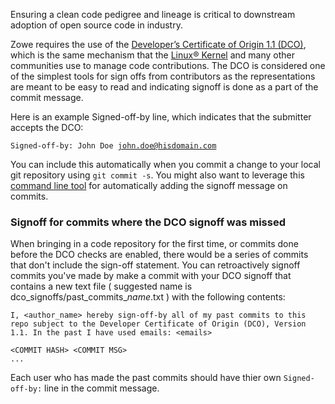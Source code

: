 Ensuring a clean code pedigree and lineage is critical to downstream adoption of open source code in industry.

Zowe requires the use of the [Developer’s Certificate of Origin 1.1 (DCO)](https://developercertificate.org/), which is the same mechanism that the [Linux® Kernel](https://git.kernel.org/pub/scm/linux/kernel/git/torvalds/linux.git/tree/Documentation/process/submitting-patches.rst#n416) and many other communities use to manage code contributions. The DCO is considered one of the simplest tools for sign offs from contributors as the representations are meant to be easy to read and indicating signoff is done as a part of the commit message.

Here is an example Signed-off-by line, which indicates that the submitter accepts the DCO:

<code>Signed-off-by: John Doe <john.doe@hisdomain.com></code>

You can include this automatically when you commit a change to your local git repository using <code>git commit -s</code>. You might also want to leverage this [command line tool](https://github.com/coderanger/dco) for automatically adding the signoff message on commits.

### Signoff for commits where the DCO signoff was missed

When bringing in a code repository for the first time, or commits done before the DCO checks are enabled, there would be a series of commits that don't include the sign-off statement. You can retroactively signoff commits you've made by make a commit with your DCO signoff that contains a new text file ( suggested name is dco_signoffs/past_commits_*name*.txt ) with the following contents:

````
I, <author_name> hereby sign-off-by all of my past commits to this repo subject to the Developer Certificate of Origin (DCO), Version 1.1. In the past I have used emails: <emails>

<COMMIT HASH> <COMMIT MSG>
...
````

Each user who has made the past commits should have thier own <code>Signed-off-by:</code> line in the commit message.
